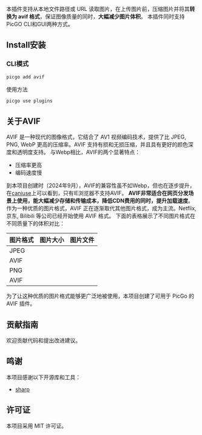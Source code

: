 
本插件支持从本地文件路径或 URL 读取图片，在上传图片前，压缩图片并将其**转换为 avif 格式**，保证图像质量的同时，**大幅减少图片体积**。
本插件同时支持PicGO CLI和GUI两种方式。

## Install安装
### CLI模式
```bash
picgo add avif
```
使用方法
```bash
picgo use plugins
```

## 关于AVIF
AVIF 是一种现代的图像格式，它结合了 AV1 视频编码技术，提供了比 JPEG, PNG, WebP 更高的压缩率。AVIF 支持有损和无损压缩，并且具有更好的颜色深度和透明度支持。
与Webp相比，AVIF的两个显著特点：
- 压缩率更高
- 编码速度慢

到本项目创建时（2024年9月），AVIF的兼容性虽不如Webp，但也在逐步提升，在[caniuse](https://caniuse.com/avif)上可以看到，只有IE浏览器不支持AVIF。
**AVIF非常适合在网页分发场景上使用，能大幅减少存储和传输成本，降低CDN费用的同时，提升加载速度**。
作为一种优质的图片格式，AVIF 正在逐渐取代其他图片格式，成为主流。Netflix, 京东, Bilibili 等公司已经开始使用 AVIF 格式。
下面的表格展示了不同图片格式在不同质量下的体积对比：

| 图片格式 | 图片大小 | 图片文件 |
| -------- | -------- | -------- | 
| JPEG     |     |      | 
| AVIF     |     |   | 
| PNG      |     |      |
| AVIF     |     |   | 

为了让这种优质的图片格式能够更广泛地被使用，本项目创建了可用于 PicGo 的 AVIF 插件。

## 贡献指南
欢迎贡献代码和提出改进建议。
   
## 鸣谢
本项目感谢以下开源库和工具：
- [sharp](https://github.com/lovell/sharp)

## 许可证
本项目采用 MIT 许可证。
